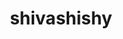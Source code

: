---
title: shivashishy
github: https://github.com/shivashishy
mode: dark
transition: 1s
score: 74.8
archetype:
- Badges | Tags | Icons
---
